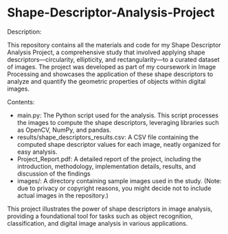 # Shape-Descriptor-Analysis-Project
Description:

This repository contains all the materials and code for my Shape Descriptor Analysis Project, a comprehensive study that involved applying shape descriptors—circularity, ellipticity, and rectangularity—to a curated dataset of images. The project was developed as part of my coursework in Image Processing and showcases the application of these shape descriptors to analyze and quantify the geometric properties of objects within digital images.

Contents:

- main.py: The Python script used for the analysis. This script processes the images to compute the shape descriptors, leveraging libraries such as OpenCV, NumPy, and pandas.
- results/shape_descriptors_results.csv: A CSV file containing the computed shape descriptor values for each image, neatly organized for easy analysis.
- Project_Report.pdf: A detailed report of the project, including the introduction, methodology, implementation details, results, and discussion of the findings
- images/: A directory containing sample images used in the study. (Note: due to privacy or copyright reasons, you might decide not to include actual images in the repository.)

This project illustrates the power of shape descriptors in image analysis, providing a foundational tool for tasks such as object recognition, classification, and digital image analysis in various applications.

